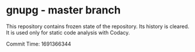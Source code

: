 # gnupg - master branch

This repository contains frozen state of the repository.
Its history is cleared. It is used only for static code
analysis with Codacy.

Commit Time: 1691366344